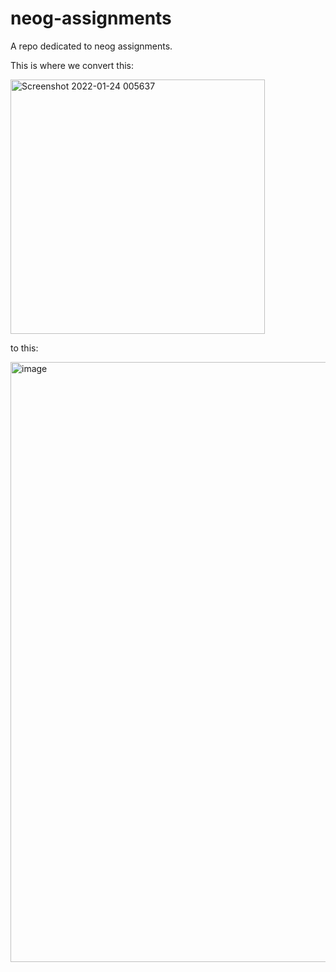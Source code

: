 # neog-assignments

A repo dedicated to neog assignments. 

This is where we convert this:

<img width="407" alt="Screenshot 2022-01-24 005637" src="https://user-images.githubusercontent.com/59335572/150694932-b0d90adb-9818-44e8-ab37-2efee6e7bea5.png">

to this:

<img width="960" alt="image" src="https://user-images.githubusercontent.com/59335572/150758072-1fba0bc2-c162-4a0d-abb4-c3f8f9ef5e4c.png">

